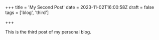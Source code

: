+++
title = 'My Second Post'
date = 2023-11-02T16:00:58Z
draft = false
tags = ['blog', 'third']

+++

This is the third post of my personal blog.
